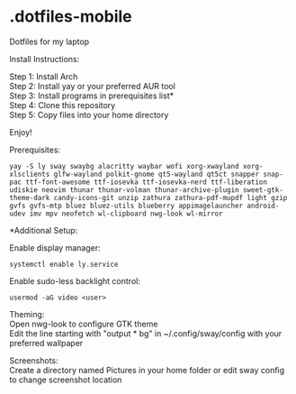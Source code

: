 # .dotfiles-mobile
Dotfiles for my laptop

Install Instructions:

Step 1: Install Arch  
Step 2: Install yay or your preferred AUR tool  
Step 3: Install programs in prerequisites list*  
Step 4: Clone this repository  
Step 5: Copy files into your home directory  

Enjoy!

Prerequisites:
```
yay -S ly sway swaybg alacritty waybar wofi xorg-xwayland xorg-xlsclients glfw-wayland polkit-gnome qt5-wayland qt5ct snapper snap-pac ttf-font-awesome ttf-iosevka ttf-iosevka-nerd ttf-liberation udiskie neovim thunar thunar-volman thunar-archive-plugin sweet-gtk-theme-dark candy-icons-git unzip zathura zathura-pdf-mupdf light gzip gvfs gvfs-mtp bluez bluez-utils blueberry appimagelauncher android-udev imv mpv neofetch wl-clipboard nwg-look wl-mirror
```

*Additional Setup:

Enable display manager:
```
systemctl enable ly.service
```

Enable sudo-less backlight control:
```
usermod -aG video <user>
```

Theming:  
Open nwg-look to configure GTK theme  
Edit the line starting with "output * bg" in ~/.config/sway/config with your preferred wallpaper

Screenshots:  
Create a directory named Pictures in your home folder or edit sway config to change screenshot location 
